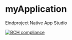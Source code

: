 # myApplication
Eindproject Native App Studio

[![BCH compliance](https://bettercodehub.com/edge/badge/robdekker/myApplication?branch=master)](https://bettercodehub.com/)
